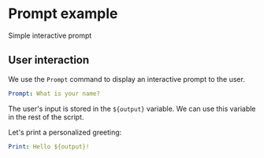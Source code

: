 # Prompt example

Simple interactive prompt

## User interaction

We use the `Prompt` command to display an interactive prompt to the user.

```yaml specscript
Prompt: What is your name?
```

The user's input is stored in the `${output}` variable. We can use this variable in the rest of the script.

Let's print a personalized greeting:

```yaml specscript
Print: Hello ${output}!
```